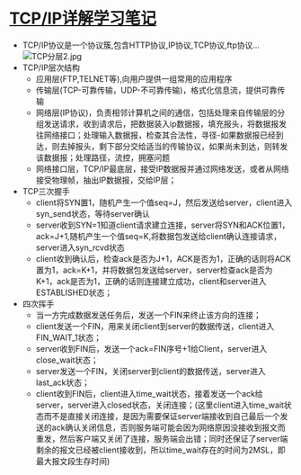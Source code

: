 # [TCP/IP详解学习笔记](https://www.jianshu.com/p/ef892323e68f)

* TCP/IP协议是一个协议簇,包含HTTP协议,IP协议,TCP协议,ftp协议...
![TCP分层2.jpg](https://upload-images.jianshu.io/upload_images/2964446-1fd7a0f3216c0530.jpg?imageMogr2/auto-orient/strip%7CimageView2/2/w/284/format/webp)
* TCP/IP层次结构
  * 应用层(FTP,TELNET等),向用户提供一组常用的应用程序
  * 传输层(TCP-可靠传输，UDP-不可靠传输)，格式化信息流，提供可靠传输
  * 网络层(IP协议)，负责相邻计算机之间的通信，包括处理来自传输层的分组发送请求，收到请求后，把数据装入ip数据报，填充报头，将数据报发往网络接口；处理输入数据报，检查其合法性，寻径-如果数据报已经到达，则去掉报头，剩下部分交给适当的传输协议，如果尚未到达，则转发该数据报；处理路径，流控，拥塞问题
  * 网络接口层，TCP/IP最底层，接受IP数据报并通过网络发送，或者从网络接受物理帧，抽出IP数据报，交给IP层；
* TCP三次握手
  * client将SYN置1，随机产生一个值seq=J，然后发送给server，client进入syn_send状态，等待server确认
  * server收到SYN=1知道client请求建立连接，server将SYN和ACK位置1，ack=J+1,随机产生一个值seq=K,将数据包发送给client确认连接请求，server进入syn_rcvd状态
  * client收到确认后，检查ack是否为J+1，ACK是否为1，正确的话则将ACK置为1，ack=K+1，并将数据包发送给server，server检查ack是否为K+1，ack是否为1，正确的话则连接建立成功，client和server进入ESTABLISHED状态；
* 四次挥手
  * 当一方完成数据发送任务后，发送一个FIN来终止该方向的连接；
  * client发送一个FIN，用来关闭client到server的数据传送，client进入FIN_WAIT_1状态；
  * server收到FIN后，发送一个ack=FIN序号+1给Client，server进入close_wait状态；
  * server发送一个FIN，关闭server到client的数据传送，server进入last_ack状态；
  * client收到FIN后，client进入time_wait状态，接着发送一个ack给server，server进入closed状态，关闭连接；(这里client进入time_wait状态而不是直接关闭连接，是因为需要保证server端接收到自己最后一个发送的ack确认关闭信息，否则服务端可能会因为网络原因没接收到报文而重发，然后客户端又关闭了连接，服务端会出错；同时还保证了server端剩余的报文已经被client接收到，所以time_wait存在的时间为2MSL，即最大报文段生存时间)